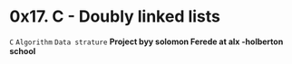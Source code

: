 # 0x17. C - Doubly linked lists
```C``` ```Algorithm``` ```Data strature```
**Project byy solomon Ferede at alx -holberton school**
